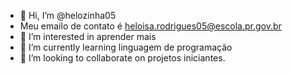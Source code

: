 - 👋 Hi, I’m @helozinha05
- Meu emailo de  contato é heloisa.rodrigues05@escola.pr.gov.br 
- 👀 I’m interested in aprender mais
- 🌱 I’m currently learning linguagem de programação
- 💞️ I’m looking to collaborate on projetos iniciantes.
<!---
helozinha05/helozinha05 is a ✨ special ✨ repository because its `README.md` (this file) appears on your GitHub profile.
You can click the Preview link to take a look at your changes.
--->
